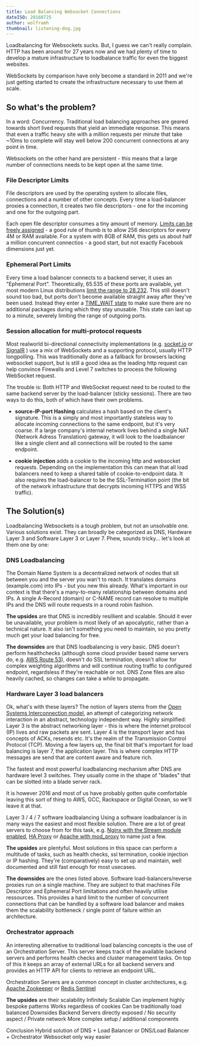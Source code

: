 ```yaml
---
title: Load Balancing Websocket Connections
dateISO: 20160725
author: wolframh
thumbnail: listening-dog.jpg
---
```


Loadbalancing for Websockets sucks. But, I guess we can't really complain. HTTP has been around for 27 years now and we had plenty of time to develop a mature infrastructure to loadbalance traffic for even the biggest websites.

WebSockets by comparison have only become a standard in 2011 and we're just getting started to create the infrastructure necessary to use them at scale.

## So what's the problem?
In a word: Concurrency. Traditional load balancing approaches are geared towards short lived requests that yield an immediate response. This means that even a traffic heavy site with a million requests per minute that take ~10ms to complete will stay well below 200 concurrent connections at any point in time.

Websockets on the other hand are persistent - this means that a large number of connections needs to be kept open at the same time.

### File Descriptor Limits
File descriptors are used by the operating system to allocate files, connections and a number of other concepts. Every time a load-balancer proxies a connection, it creates two file descriptors - one for the incoming and one for the outgoing part.

Each open file descriptor consumes a tiny amount of memory. [Limits can be freely assigned](http://www.cyberciti.biz/faq/linux-increase-the-maximum-number-of-open-files/) - a good rule of thumb is to allow 256 descriptors for every 4M or RAM available. For a system with 8GB of RAM, this gets us about half a million concurrent connectios - a good start, but not exactly Facebook dimensions just yet.

### Ephemeral Port Limits
Every time a load balancer connects to a backend server, it uses an "Ephemeral Port". Theoretically, 65.535 of these ports are available, yet most modern Linux distributions [limit the range to 28.232](http://www.ncftp.com/ncftpd/doc/misc/ephemeral_ports.html). This still doesn't sound too bad, but ports don't become available straight away after they've been used. Instead they enter a [TIME_WAIT state](http://www.isi.edu/touch/pubs/infocomm99/infocomm99-web/) to make sure there are no additional packages during which they stay unusable. This state can last up to a minute, severely limiting the range of outgoing ports.

### Session allocation for multi-protocol requests
Most realworld bi-directional connectivity implementations (e.g. [socket.io](http://socket.io/) or [SignalR](http://signalr.net/) ) use a mix of WebSockets and a supporting protocol, usually HTTP longpolling. This was traditionally done as a fallback for browsers lacking websocket support, but is still a good idea as the leading http request can help convince Firewalls and Level 7 switches to process the following WebSocket request.

The trouble is: Both HTTP and WebSocket request need to be routed to the same backend server by the load-balancer (sticky sessions). There are two ways to do this, both of which have their own problems.

- **source-IP-port Hashing** calculates a hash based on the client's signature. This is a simply and most importantly stateless way to allocate incoming connections to the same endpoint, but it's very coarse. If a large company's internal network lives behind a single NAT (Network Adress Translation) gateway, it will look to the loadbalancer like a single client and all connections will be routed to the same endpoint.

- **cookie injection** adds a cookie to the incoming http and websocket requests. Depending on the implementation this can mean that all load balancers need to keep a shared table of cookie-to-endpoint data. It also requires the load-balancer to be the SSL-Termination point (the bit of the network infrastructure that decrypts incoming HTTPS and WSS traffic).

## The Solution(s)
Loadbalancing Websockets is a tough problem, but not an unsolvable one. Various solutions exist. They can broadly be categorized as DNS, Hardware Layer 3 and Software Layer 3 or Layer 7. Phew, sounds tricky... let's look at them one by one:

### DNS Loadbalancing
The Domain Name System is a decentralized network of nodes that sit between you and the server you wan't to reach. It translates domains (example.com) into IPs - but you new this already. What's important in our context is that there's a many-to-many relationship between domains and IPs. A single A-Record (domain) or C-NAME record can resolve to multiple IPs and the DNS will route requests in a round robin fashion.

**The upsides** are that DNS is incredibly resillient and scalable. Should it ever be unavailable, your problem is most likely of an apocalyptic, rather than a technical nature. It also isn't something you need to maintain, so you pretty much get your load balancing for free.

**The downsides** are that DNS loadbalancing is very basic. DNS doesn't perform healthchecks (although some cloud provider based name servers do, e.g. [AWS Route 53](https://aws.amazon.com/route53/)), doesn't do SSL termination, doesn't allow for complex weighting algorithms and will continue routing traffic to configured endpoint, regardsless if they're reachable or not. DNS Zone files are also heavily cached, so changes can take a while to propagate.

### Hardware Layer 3 load balancers
Ok, what's with these layers? The notion of layers stems from the [Open Systems Interconnection model](https://en.wikipedia.org/wiki/OSI_model), an attempt of categorizing network interaction in an abstract, technology independent way. Highly simplified: Layer 3 is the abstract networking layer - this is where the internet protocol (IP) lives and raw packets are sent. Layer 4 is the transport layer and has concepts of ACKs, resends etc. It's the realm of the Transmission Control Protocol (TCP). Moving a few layers up, the final bit that's important for load balancing is layer 7, the application layer. This is where complex HTTP messages are send that are content aware and feature rich.

The fastest and most powerful loadbalancing mechanism after DNS are hardware level 3 switches. They usually come in the shape of "blades" that can be slotted into a blade server rack.

It is however 2016 and most of us have probably gotten quite comfortable leaving this sort of thing to AWS, GCC, Rackspace or Digital Ocean, so we'll leave it at that.

Layer 3 / 4 / 7 software loadbalancing
Using a software loadbalancer is in many ways the easiest and most flexible solution. There are a lot of great servers to choose from for this task, e.g. [Nginx with the Stream module enabled](https://deepstream.io/tutorials/integrations/other-nginx/), [HA Proxy](http://www.haproxy.org/) or [Apache with mod_proxy](https://httpd.apache.org/docs/current/mod/mod_proxy.html) to name just a few.

**The upsides** are plentyful. Most solutions in this space can perform a multitude of tasks, such as health checks, ssl termination, cookie injection or IP hashing. They're (comparatively) easy to set up and maintain, well documented and still fast enough for most usecases.

**The downsides** are the ones listed above. Software load-balancers/reverse proxies run on a single machine. They are subject to that machines File Descriptor and Ephemeral Port limitations and often heavily utilise ressources. This provides a hard limit to the number of concurrent connections that can be handled by a software load balancer and makes them the scalability bottleneck / single point of failure within an architecture.

### Orchestrator approach
An interesting alternative to traditional load balancing concepts is the use of an Orchestration Server. This server keeps track of the available backend servers and performs health checks and cluster management tasks. On top of this it keeps an array of external URLs for all backend servers and provides an HTTP API for clients to retrieve an endpoint URL.

Orchestration Servers are a common concept in cluster architectures, e.g. [Apache Zookeeper](https://zookeeper.apache.org/) or [Redis Sentinel](http://redis.io/topics/sentinel)

**The upsides** are their scalability
        Infinitely Scalable
        Can implement highly bespoke patterns
        Works regardless of cookies
        Can be traditionally load balanced
    Downsides
        Backend Servers directly exposed / No security aspect / Private network
        More complex setup / additional components

Conclusion
    Hybrid solution of DNS + Load Balancer or DNS/Load Balancer + Orchestrator
    Websocket only way easier